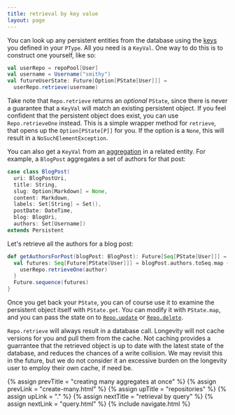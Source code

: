 ```yaml
---
title: retrieval by key value
layout: page
---
```


You can look up any persistent entities from the database using the
[keys](../ptype/keys.html) you defined in your `PType`. All you need
is a `KeyVal`. One way to do this is to construct one yourself, like
so:

```scala
val userRepo = repoPool[User]
val username = Username("smithy")
val futureUserState: Future[Option[PState[User]]] =
  userRepo.retrieve(username)
```

Take note that `Repo.retrieve` returns an _optional_ `PState`, since
there is never a guarantee that a `KeyVal` will match an existing
persistent object. If you feel confident that the persistent object
does exist, you can use `Repo.retrieveOne` instead. This is a simple
wrapper method for `retrieve`, that opens up the `Option[PState[P]]`
for you. If the option is a `None`, this will result in a
`NoSuchElementException`.

You can also get a `KeyVal` from an
[aggregation](http://aviadezra.blogspot.com/2009/05/uml-association-aggregation-composition.html)
in a related entity. For example, a `BlogPost` aggregates a set of
authors for that post:

```scala
case class BlogPost(
  uri: BlogPostUri,
  title: String,
  slug: Option[Markdown] = None,
  content: Markdown,
  labels: Set[String] = Set(),
  postDate: DateTime,
  blog: BlogUri,
  authors: Set[Username])
extends Persistent
```

Let's retrieve all the authors for a blog post:

```scala
def getAuthorsForPost(blogPost: BlogPost): Future[Seq[PState[User]]] = {
  val futures: Seq[Future[PState[User]]] = blogPost.authors.toSeq.map { author =>
    userRepo.retrieveOne(author)
  }
  Future.sequence(futures)
}
```

Once you get back your `PState`, you can of course use it to examine
the persistent object itself with `PState.get`. You can modify it with
`PState.map`, and you can pass the state on to
[`Repo.update`](repo-update.html) or
[`Repo.delete`](repo-delete.html).

`Repo.retrieve` will always result in a database call. Longevity will
not cache versions for you and pull them from the cache. Not caching
provides a guarrantee that the retrieved object is up to date with
the latest state of the database, and reduces the chances of a write
collision. We may revisit this in the future, but we do not consider
it an excessive burden on the longevity user to employ their own
cache, if need be.

{% assign prevTitle = "creating many aggregates at once" %}
{% assign prevLink = "create-many.html" %}
{% assign upTitle = "repositories" %}
{% assign upLink = "." %}
{% assign nextTitle = "retrieval by query" %}
{% assign nextLink = "query.html" %}
{% include navigate.html %}
